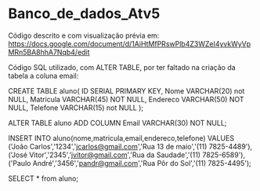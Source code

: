 # Banco_de_dados_Atv5

Código descrito e com visualização prévia em: https://docs.google.com/document/d/1AiHtMfPRswPlb4Z3WZeI4yvkWyVpMRn5BA8hhA7Nqb4/edit

Código SQL utilizado, com ALTER TABLE, por ter faltado na criação da tabela a coluna email:

CREATE TABLE aluno(
    ID SERIAL PRIMARY KEY,
    Nome VARCHAR(20) not NULL,
    Matricula VARCHAR(45) NOT NULL,
    Endereco VARCHAR(50) NOT NULL,
    Telefone VARCHAR(15) not NULL
);

ALTER TABLE aluno ADD COLUMN Email VARCHAR(30) NOT NULL;

INSERT INTO aluno(nome,matricula,email,endereco,telefone) VALUES 
	  ('João Carlos','1234','jcarlos@gmail.com','Rua 13 de maio','(11) 7825-4489'),
    ('José Vitor','2345','jvitor@gmail.com','Rua da Saudade','(11) 7825-6589'),
    ('Paulo André','3456','pandr@gmail.com','Rua Pôr do Sol','(11) 7825-4495');

SELECT * from aluno;
